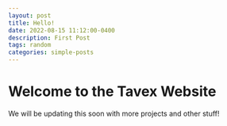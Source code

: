 ```yaml
---
layout: post
title: Hello!
date: 2022-08-15 11:12:00-0400
description: First Post
tags: random
categories: simple-posts
---
```


# Welcome to the Tavex Website
We will be updating this soon with more projects and other stuff!